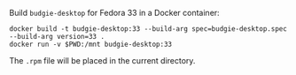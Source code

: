Build `budgie-desktop` for Fedora 33 in a Docker container:
```
docker build -t budgie-desktop:33 --build-arg spec=budgie-desktop.spec --build-arg version=33 .
docker run -v $PWD:/mnt budgie-desktop:33
```
The `.rpm` file will be placed in the current directory.

